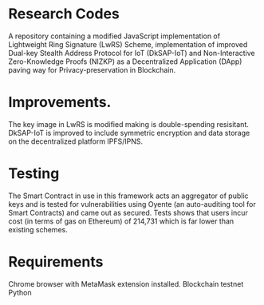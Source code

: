 # Research Codes
A repository containing a modified JavaScript implementation of Lightweight Ring Signature (LwRS) Scheme, 
implementation of improved Dual-key Stealth Address Protocol for IoT (DkSAP-IoT) and Non-Interactive Zero-Knowledge 
Proofs (NIZKP) as a Decentralized Application (DApp) paving way for Privacy-preservation in Blockchain.
# Improvements.
The key image in LwRS is modified making is double-spending resisitant.
DkSAP-IoT is improved to include symmetric encryption and data storage on the decentralized platform IPFS/IPNS.
# Testing
The Smart Contract in use in this framework acts an aggregator of public keys and is tested for vulnerabilities using 
Oyente (an auto-auditing tool for Smart Contracts) and came out as secured. 
Tests shows that users incur cost (in terms of gas on Ethereum) of 214,731 which is far lower than existing
schemes.
# Requirements
Chrome browser with MetaMask extension installed.
Blockchain testnet
Python

